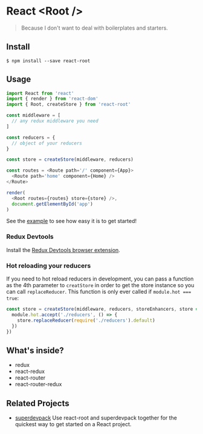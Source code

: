# React &lt;Root /&gt;

> Because I don't want to deal with boilerplates and starters.

## Install

```
$ npm install --save react-root
```

## Usage

```js
import React from 'react'
import { render } from 'react-dom'
import { Root, createStore } from 'react-root'

const middleware = [
  // any redux middleware you need
]

const reducers = {
  // object of your reducers
}

const store = createStore(middleware, reducers)

const routes = <Route path='/' component={App}>
  <Route path='home' component={Home} />
</Route>

render(
  <Root routes={routes} store={store} />,
  document.getElementById('app')
)

```

See the [example](example) to see how easy it is to get started!

### Redux Devtools

Install the [Redux Devtools browser extension](https://github.com/zalmoxisus/redux-devtools-extension).

### Hot reloading your reducers

If you need to hot reload reducers in development, you can pass a function as the 4th parameter to `creatStore` in order to get the store instance so you can call `replaceReducer`. This function is only ever called if `module.hot === true`:

```js
const store = createStore(middleware, reducers, storeEnhancers, store => {
  module.hot.accept('./reducers', () => {
    store.replaceReducer(require('./reducers').default)
  })
})
```


## What's inside?

* redux
* react-redux
* react-router
* react-router-redux

## Related Projects

* [superdevpack](https://github.com/ripeworks/superdevpack) Use react-root and superdevpack together for the quickest way to get started on a React project.
